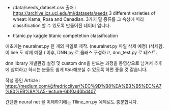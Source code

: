 

* /data/seeds_dataset.csv
    출처 : https://archive.ics.uci.edu/ml/datasets/seeds
    3 different varieties of wheat: Kama, Rosa and Canadian.
    3가지 밀 종류를 그 속성에 따라 classification 할 수 있도록 만들어진 데이터 입니다.

* titanic.py
    kaggle titanic competetion classification


애초에는 neuralnet.py 한 개의 파일로 제작. (neuralnet.py 파일 삭제 예정) (삭제함. 이 line 도 삭제 예정.)
이후, DNN.py 로 클래스 구성하고, dnn_test.py 로 테스트.

dnn library 개발환경 설정 및 custom dnn을 만드는 과정을 동영상으로 남겨서 추후에 참여하고 하시는 분들도 쉽게 따라해보실 수 있도록 하면 좋을 것 같습니다.

작성 중인 Article : https://medium.com/@fredriccliver/%EC%9D%B8%EA%B3%B5%EC%A7%80%EB%8A%A5-lecture-6bf0a40bd407


간단한 neural net 을 이해하기에는 11line_nn.py 예제로도 충분합니다.
